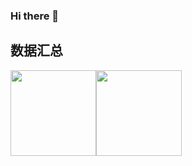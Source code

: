 ### Hi there 👋

<!--
**jieruis/jieruis** is a ✨ _special_ ✨ repository because its `README.md` (this file) appears on your GitHub profile.

Here are some ideas to get you started:

- 🔭 I’m currently working on ...
- 🌱 I’m currently learning ...
- 👯 I’m looking to collaborate on ...
- 🤔 I’m looking for help with ...
- 💬 Ask me about ...
- 📫 How to reach me: ...
- 😄 Pronouns: ...
- ⚡ Fun fact: ...
-->
## 数据汇总
<img align="" height="137px" src="https://github-readme-stats.vercel.app/api/top-langs/?username=jieruis&hide_title=true&layout=compact&bg_color=ffffff&theme=graywhite&locale=cn" /><img align="" height="137px" src="https://github-readme-stats.vercel.app/api?username=jieruis&include_all_commits=true&show_icons=true&icon_color=black&text_color=718096&bg_color=ffffff&hide_title=true&locale=cn" />
